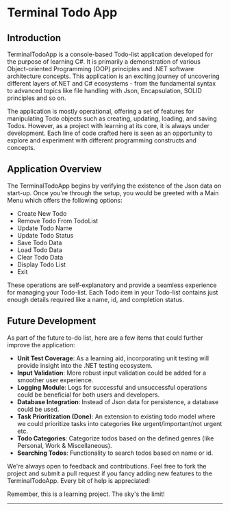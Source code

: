 ﻿# Terminal Todo App

## Introduction

TerminalTodoApp is a console-based Todo-list application developed for the purpose of learning C#. It is primarily a
demonstration of various Object-oriented Programming (OOP) principles and .NET software architecture concepts. This
application is an exciting journey of uncovering different layers of.NET and C# ecosystems - from the fundamental syntax
to advanced topics like file handling with Json, Encapsulation, SOLID principles and so on.

The application is mostly operational, offering a set of features for manipulating Todo objects such as creating,
updating, loading, and saving Todos. However, as a project with learning at its core, it is always under development.
Each line of code crafted here is seen as an opportunity to explore and experiment with different programming constructs
and concepts.

## Application Overview

The TerminalTodoApp begins by verifying the existence of the Json data on start-up. Once you're through the setup, you
would be greeted with a Main Menu which offers the following options:

- Create New Todo
- Remove Todo From TodoList
- Update Todo Name
- Update Todo Status
- Save Todo Data
- Load Todo Data
- Clear Todo Data
- Display Todo List
- Exit

These operations are self-explanatory and provide a seamless experience for managing your Todo-list. Each Todo item in
your Todo-list contains just enough details required like a name, id, and completion status.

## Future Development

As part of the future to-do list, here are a few items that could further improve the application:

- **Unit Test Coverage**: As a learning aid, incorporating unit testing will provide insight into the .NET testing
  ecosystem.
- **Input Validation**: More robust input validation could be added for a smoother user experience.
- **Logging Module**: Logs for successful and unsuccessful operations could be beneficial for both users and developers.
- **Database Integration**: Instead of Json data for persistence, a database could be used.
- **Task Prioritization (Done)**: An extension to existing todo model where we could prioritize tasks into categories
  like urgent/important/not urgent etc.
- **Todo Categories**: Categorize todos based on the defined genres (like Personal, Work & Miscellaneous).
- **Searching Todos**: Functionality to search todos based on name or id.

We're always open to feedback and contributions. Feel free to fork the project and submit a pull request if you fancy
adding new features to the TerminalTodoApp. Every bit of help is appreciated!

Remember, this is a learning project. The sky's the limit!

---